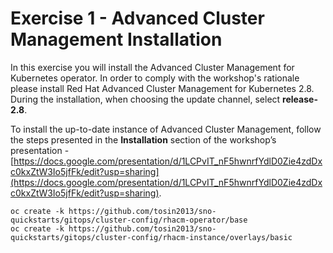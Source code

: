 # Exercise 1 - Advanced Cluster Management Installation 

In this exercise you will install the Advanced Cluster Management for Kubernetes operator. In order to comply with the workshop's rationale please install Red Hat Advanced Cluster Management for Kubernetes 2.8. During the installation, when choosing the update channel, select **release-2.8**.

To install the up-to-date instance of Advanced Cluster Management, follow the steps presented in the **Installation** section of the workshop’s presentation - [https://docs.google.com/presentation/d/1LCPvIT_nF5hwnrfYdlD0Zie4zdDxc0kxZtW3Io5jfFk/edit?usp=sharing](https://docs.google.com/presentation/d/1LCPvIT_nF5hwnrfYdlD0Zie4zdDxc0kxZtW3Io5jfFk/edit?usp=sharing).

```
oc create -k https://github.com/tosin2013/sno-quickstarts/gitops/cluster-config/rhacm-operator/base
oc create -k https://github.com/tosin2013/sno-quickstarts/gitops/cluster-config/rhacm-instance/overlays/basic
```